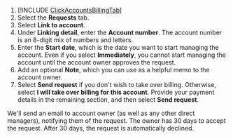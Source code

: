 1. [!INCLUDE [ClickAccountsBillingTab](./ClickAccountsBillingTab.md)]
1. Select the **Requests** tab.
1. Select **Link to account**.
1. Under **Linking detail**, enter the **Account number**. 			The account number is an 8-digit mix of numbers and letters.
1. Enter the **Start date**, which is the date you want to start managing the account. 			Even if you select **Immediately**, you cannot start managing the account until the account owner approves the request.
1. Add an optional **Note**, which you can use as a helpful memo to the account owner.
1. Select **Send request** if you don't wish to take over billing.         Otherwise, select **I will take over billing for this account**. Provide your payment details in the remaining section, and then select **Send request**.

We'll send an email to account owner (as well as any other direct managers), notifying them of the request. The owner has 30 days to accept the request. After 30 days, the request is automatically declined.


